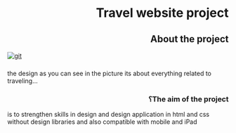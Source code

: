 <h1 dir="rtl"> Travel website project</h1>

<h2 dir="rtl"> About the project</h2>

<a href="https://ibb.co/k2ZPw52"><img src="https://i.ibb.co/LdKscYd/git.jpg" alt="git" border="0"></a>

<h3 dir="rtl"> </h3>
 the design as you can see in the picture its about  everything related to traveling...
 <div dir="rtl">

</div>

<h3 dir="rtl"> The aim of the project؟</h3>
 is to strengthen skills in design and design application in html and css without design libraries and also compatible with mobile and iPad


 <div dir="rtl">
</div>




